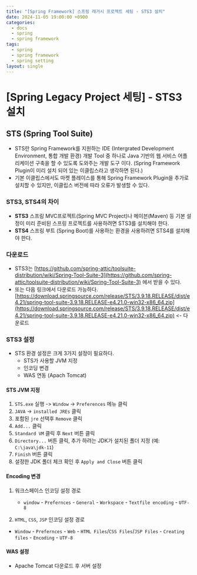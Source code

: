```yaml
---
title: "[Spring Framework] 스프링 레거시 프로젝트 세팅 - STS3 설치"
date: 2024-11-05 19:00:00 +0900
categories:
  - docs
  - spring
  - spring framework
tags:
  - spring
  - spring framework
  - spring setting
layout: single
---
```

# [Spring Legacy Project 세팅] - STS3 설치

## STS (Spring Tool Suite)
- STS란 Spring Framework를 지원하는 IDE (Intergrated Development Environment, 통합 개발 환경) 개발 Tool 중 하나로 Java 기반의 웹 서비스 어플리케이션 구축을 할 수 있도록 도와주는 개발 도구 이다. (Spring Framework Plugin이 미리 설치 되어 있는 이클립스라고 생각하면 된다.)
- 기본 이클립스에서도 마켓 플레이스를 통해 Spring Framework Plugin을 추가로 설치할 수 있지만, 이클립스 버전에 따라 오류가 발생할 수 있다.

### STS3, STS4의 차이
- **STS3** 스프링 MVC프로젝트(Spring MVC Project)나 메이븐(Maven) 등 기본 설정이 미리 준비된 스프링 프로젝트를 사용하려면 STS3를 설치해야 한다.
- **STS4** 스프링 부트 (Spring Boot)를 사용하는 환경을 사용하려면 STS4를 설치해야 한다.

### 다운로드
- STS3는 [https://github.com/spring-attic/toolsuite-distribution/wiki/Spring-Tool-Suite-3](https://github.com/spring-attic/toolsuite-distribution/wiki/Spring-Tool-Suite-3) 에서 받을 수 있다.
- 또는 다음 링크에서 다운로드 가능하다. [https://download.springsource.com/release/STS/3.9.18.RELEASE/dist/e4.21/spring-tool-suite-3.9.18.RELEASE-e4.21.0-win32-x86_64.zip](https://download.springsource.com/release/STS/3.9.18.RELEASE/dist/e4.21/spring-tool-suite-3.9.18.RELEASE-e4.21.0-win32-x86_64.zip) <- 다운로드

### STS3 설정
- STS 환경 설정은 크게 3가지 설정이 필요하다.
   - STS가 사용할 JVM 지정
   - 인코딩 변경
   - WAS 연동 (Apach Tomcat)

#### STS JVM 지정
1. `STS.exe` 실행 -> `Window` -> `Preferences` 메뉴 클릭
2. `JAVA` -> `installed JREs` 클릭
3. 포함된 `jre` 선택후 `Remove` 클릭
4. `Add...` 클릭
5. `Standard VM` 클릭 후 `Next` 버튼 클릭
6. `Directory...` 버튼 클릭, 추가 하려는 JDK가 설치된 폴더 지정 (예: `C:\java\jdk-11`)
7. `Finish` 버튼 클릭
8. 설정한 JDK 폴더 체크 확인 후 `Apply and Close` 버튼 클릭

#### Encoding 변경
1. 워크스페이스 인코딩 설정 경로
   - `window` - `Prefernces` - `General` - `Workspace` - `Textfile encoding` - `UTF-8`

2.  `HTML`, `CSS`, `JSP` 인코딩 설정 경로
   - `Window` - `Prefernces` - `Web` - `HTML Files`/`CSS Files`/`JSP Files` - `Creating files` - `Encoding` - `UTF-8`

#### WAS 설정
- Apache Tomcat 다운로드 후 서버 설정
